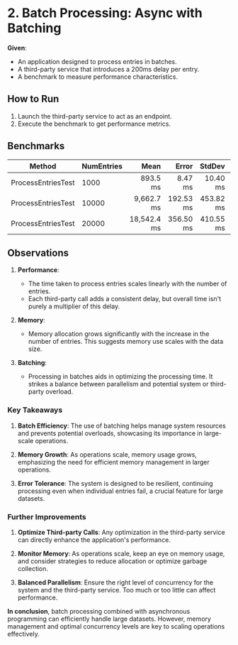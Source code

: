 ﻿# 2. Batch Processing: Async with Batching

**Given**: 
- An application designed to process entries in batches.
- A third-party service that introduces a 200ms delay per entry.
- A benchmark to measure performance characteristics.

## How to Run

1. Launch the third-party service to act as an endpoint.
2. Execute the benchmark to get performance metrics.

## Benchmarks

| Method             | NumEntries |        Mean |    Error |   StdDev |     Gen0  |     Gen1 |     Gen2 | Allocated  |
|--------------------|------------|------------:|---------:|---------:|----------:|---------:|---------:|-----------:|
| ProcessEntriesTest | 1000       |    893.5 ms |   8.47 ms|  10.40 ms|  5000.0000| 3000.0000| 1000.0000|  20.03 MB  |
| ProcessEntriesTest | 10000      |  9,662.7 ms | 192.53 ms| 453.82 ms| 53000.0000|29000.0000|11000.0000| 200.81 MB  |
| ProcessEntriesTest | 20000      | 18,542.4 ms | 356.50 ms| 410.55 ms|107000.0000|57000.0000|21000.0000| 409.16 MB  |

## Observations

1. **Performance**:
    - The time taken to process entries scales linearly with the number of entries.
    - Each third-party call adds a consistent delay, but overall time isn't purely a multiplier of this delay.

2. **Memory**:
    - Memory allocation grows significantly with the increase in the number of entries. This suggests memory use scales with the data size.

3. **Batching**:
    - Processing in batches aids in optimizing the processing time. It strikes a balance between parallelism and potential system or third-party overload.

### Key Takeaways

1. **Batch Efficiency**: The use of batching helps manage system resources and prevents potential overloads, showcasing its importance in large-scale operations.
   
2. **Memory Growth**: As operations scale, memory usage grows, emphasizing the need for efficient memory management in larger operations.

3. **Error Tolerance**: The system is designed to be resilient, continuing processing even when individual entries fail, a crucial feature for large datasets.

### Further Improvements

1. **Optimize Third-party Calls**: Any optimization in the third-party service can directly enhance the application's performance.

2. **Monitor Memory**: As operations scale, keep an eye on memory usage, and consider strategies to reduce allocation or optimize garbage collection.

3. **Balanced Parallelism**: Ensure the right level of concurrency for the system and the third-party service. Too much or too little can affect performance.

**In conclusion**, batch processing combined with asynchronous programming can efficiently handle large datasets. However, memory management and optimal concurrency levels are key to scaling operations effectively.

